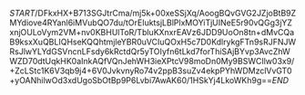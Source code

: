 $START$/DFkxHX+B713SGJtrCma/mj5k+00xeSSjXq/AoogBQvGVG2JZjoBtB9ZMYdiove4RYanl6iMVubQO7du/tOrEIuktsjLBlPlxMOYiTjUINeE5r90vQGg3jYZxnjOULoVym2VM+nv0KBHUlToR/TbluKXnxrEAVz6JDD9UoOn8tn+dMvCQaB9ksxXuQBLIQHseKQQhtmjleYBR0uVCIuQOxH5c7D0KdlrykgFTn9sRJFNJWRsJlwYLYdGSVncnLFsdy6kRctdQr5yTOIyfn6tLkd7forThiSAjBYvp3AvcZhWWZD70dtUqkHK0aInkAQfVQnJehWH3ieXPtcV98moDn0My9BSWCIlw03x9/+ZcLStc1K6V3qb9j4+6V0JvkvnyRo74v2ppB3suZv4ekpPYhWDMzclVvGT0+yOANhilwOd3xdUgoSbOtBp9P6Lvbi7AwAK60/1HSkYj4LkoWKh9g==$END$